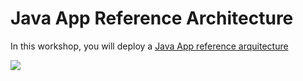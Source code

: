 # Java App Reference Architecture 

In this workshop, you will deploy a [Java App reference arquitecture](https://docs.microsoft.com/en-us/azure/architecture/solution-ideas/articles/java-cicd-using-jenkins-and-azure-web-apps)

![](https://docs.microsoft.com/en-us/azure/architecture/solution-ideas/media/java-cicd-using-jenkins-and-azure-web-apps.png)
